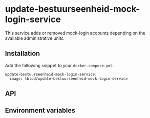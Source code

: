 # update-bestuurseenheid-mock-login-service

This service adds or removed mock-login accounts depending on the available administrative units.

## Installation

Add the following snippet to your `docker-compose.yml`:

```
update-bestuurseenheid-mock-login-service:
  image: lblod/update-bestuurseenheid-mock-login-service
```

## API

## Environment variables
